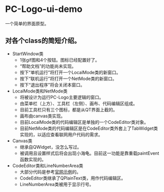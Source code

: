 # PC-Logo-ui-demo
一个简单的界面原型。
## 对各个class的简短介绍。
* StartWindow类
    * 1张gif图和4个按钮。图标已经配置好了。
    * “帮助文档”的功能尚未实现。
    * 按下“单机运行”将打开一个LocalMode类的新窗口。
    * 按下“联机运行”将打开一个NetMode类的新窗口。
    * 按下“退出程序”将会关闭本窗口。
* LocalMode类和NetMode类
    * 将被设计为运行PC-Logo主要逻辑的窗口。
    * 由菜单栏（上方）、工具栏（左侧）、画布、代码编辑区组成。
    * 目前工具栏只有三个图标，都是从QT界面上截的。
    * 画布由canvas类实现。
    * 目前LocalMode类的代码编辑区是单独的一个CodeEditor类对象。
    * 目前NetMode类的代码编辑区是在CodeEditor类外套上了TabWidget类实现的，以适应查看联网用户代码的需求。
* Canvas类
    * 继承自QWidget，没怎么写过。
    * 被调用且设置样式后将会出现小海龟。目前这一功能是靠重载paintEvent函数实现的。
* CodeEditor类和LineNumberArea类
    * 大部分代码是参考[官网示例](https://doc.qt.io/qt-5/qtwidgets-widgets-codeeditor-example.html)的。
    * CodeEditor类继承了QPlainText类，用作代码编辑区。
    * LineNumberArea类被用于显示行号。
